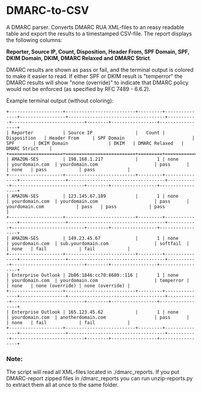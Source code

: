 # DMARC-to-CSV
A DMARC parser. Converts DMARC RUA XML-files to an reasy readable table and export the results to a timestamped CSV-file. The report displays the following columns:

**Reporter, Source IP, Count, Disposition, Header From, SPF Domain, SPF, DKIM Domain, DKIM, DMARC Relaxed and DMARC Strict**.

DMARC results are shown as pass or fail, and the terminal output is colored to make it easier to read. If either SPF or DKIM result is "temperror" the DMARC results will show "none (override)" to indicate that DMARC policy would not be enforced (as specified by RFC 7489 - 6.6.2).

Example terminal output (without coloring):
```
+--------------------+--------------------------+---------+---------------+-----------------+------------------------------------+-----------+---------------------------+--------+-----------------+-----------------+
| Reporter           | Source IP                |   Count | Disposition   | Header From     | SPF Domain                         | SPF       | DKIM Domain               | DKIM   | DMARC Relaxed   | DMARC Strict    |
+====================+==========================+=========+===============+=================+====================================+===========+===========================+========+=================+=================+
| AMAZON-SES         | 198.168.1.217            |       1 | none          | yourdomain.com  | yourdomain.com                     | pass      |                           | none   | pass            | pass            |
+--------------------+--------------------------+---------+---------------+-----------------+------------------------------------+-----------+---------------------------+--------+-----------------+-----------------+
| AMAZON-SES         | 123.145.67.189           |       1 | none          | yourdomain.com  | yourdomain.com                     | pass      | yourdomain.com            | pass   | pass            | pass            |
+--------------------+--------------------------+---------+---------------+-----------------+------------------------------------+-----------+---------------------------+--------+-----------------+-----------------+
| AMAZON-SES         | 149.23.45.67             |       1 | none          | yourdomain.com  | sub.yourdomain.com                 | softfail  |                           | none   | fail            | fail            |
+--------------------+--------------------------+---------+---------------+-----------------+------------------------------------+-----------+---------------------------+--------+-----------------+-----------------+
| Enterprise Outlook | 2b06:1846:cc70:8600::116 |       1 | none          | yourdomain.com  | yourdomain.com                     | temperror |                           | none   | none (override) | none (override) |
+--------------------+--------------------------+---------+---------------+-----------------+------------------------------------+-----------+---------------------------+--------+-----------------+-----------------+
| Enterprise Outlook | 165.123.45.62            |       1 | none          | yourdomain.com  | anotherdomain.com                  | pass      |                           | none   | fail            | fail            |
+--------------------+--------------------------+---------+---------------+-----------------+------------------------------------+-----------+---------------------------+--------+-----------------+-----------------+
```

### Note: 
The script will read all XML-files located in ./dmarc_reports. If you put DMARC-report zipped files in /dmarc_reports you can run unzip-reports.py to extract them all at once to the same folder.
